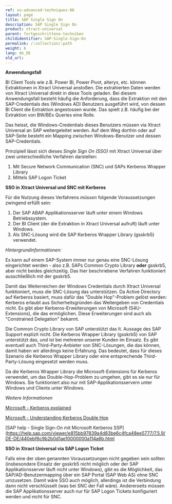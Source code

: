 ```yaml
---
ref: xu-advanced-techniques-06
layout: page
title: SAP Single Sign On
description: SAP Single Sign On
product: xtract-universal
parent: fortgeschrittene-techniken
childidentifier: SAP-Single-Sign-On
permalink: /:collection/:path
weight: 6
lang: de_DE
old_url: 
---
```


**Anwendungsfall**

BI Client Tools wie z.B. Power BI, Power Pivot, alteryx, etc. können Extraktionen in Xtract Universal anstoßen. Die extrahierten Daten werden von Xtract Universal direkt in diese Tools geladen.
Bei diesem Anwendungsfall besteht häufig die Anforderung, dass die Extraktion mit den SAP-Credentials des (Windows AD) Benutzers ausgeführt wird, von dessen BI Client die Extraktion angestossen wurde. Das spielt z.B. häufig bei der Extraktion von BW/BEx Queries eine Rolle.

Das heisst, die Windows-Credentials dieses Benutzers müssen via Xtract Universal an SAP weitergeleitet werden. Auf dem Weg dorthin oder auf SAP-Seite besteht ein Mapping zwischen Windows-Benutzer und dessen SAP-Credentials.

Prinzipiell lässt sich dieses *Single Sign On (SSO)* mit Xtract Universal über zwei unterschiedliche Verfahren darstellen:

1. Mit Secure Network Communication (SNC) und SAPs Kerberos Wrapper Library
2. Mittels SAP Logon Ticket


**SSO in Xtract Universal und SNC mit Kerberos**

Für die Nutzung dieses Verfahrens *müssen* folgende Voraussetzungen zwingend erfüllt sein:

1. Der SAP ABAP Applikationsserver läuft unter einem Windows Betriebssystem. 
2. Der BI Client (der die Extraktion in  Xtract Universal aufruft) läuft unter Windows.
3. Als SNC-Lösung wird die SAP Kerberos Wrapper Library (gsskrb5) verwendet.


*Hintergrundinformationen:*

Es kann auf einem SAP-System immer nur genau eine SNC-Lösung eingerichtet werden - also z.B. SAPs Common Crypto Library **oder** gsskrb5, aber nicht beides gleichzeitig.
Das hier beschriebene Verfahren funktioniert ausschließlich mit der gsskrb5. 

Damit das Weiterreichen der Windows Credentials durch Xtract Universal funktioniert, muss die SNC-Lösung das unterstützen. Da Active Directory auf Kerberos basiert, muss dafür das "Double Hop"-Problem gelöst werden: Kerberos erlaubt aus Sicherheitsgründen das Weitergeben von Credentials nicht. Es gibt aber Kerberos-Erweiterungen von Microsoft (S4U-Extensions), die das ermöglichen. Diese Erweiterungen sind auch als "Constrained Delegation" bekannt.

Die Common Crypto Library von SAP unterstützt das lt. Aussage des SAP Support explizit nicht. Die Kerberos Wrapper Library (gsskrb5) von SAP unterstützt das, und ist bei mehreren unserer Kunden im Einsatz. 
Es gibt eventuell auch Third-Party-Anbieter von SNC-Lösungen, die das können, damit haben wir allerdings keine Erfahrung. Das bedeutet, dass für dieses Szenario die Kerberos Wrapper Library oder eine entsprechende Third-Party-Lösung eingesetzt werden muss.

Da die Kerberos Wrapper Library die Microsoft-Extensions für Kerberos verwendet, um das Double-Hop-Problem zu umgehen, gibt es sie nur für Windows. Sie funktioniert also nur mit SAP-Applikationsservern unter Windows und Clients unter Windows.

*Weitere Informationen*

[Microsoft - Kerberos explained](https://docs.microsoft.com/en-us/previous-versions/windows/it-pro/windows-2000-server/bb742516(v=technet.10))

[Microsoft - Understanding Kerberos Double Hop](https://blogs.technet.microsoft.com/askds/2008/06/13/understanding-kerberos-double-hop/)

[SAP help - Single Sign-On mit Microsoft Kerberos SSP](https://help.sap.com/viewer/e815bb97839a4d83be6c4fca48ee5777/7.5.9/DE-DE/440ebf6c9b2b0d1ae10000000a114a6b.html




**SSO in Xtract Universal via SAP Logon Ticket**

Falls eine der oben genannten Voraussetzungen nicht gegeben sein sollten (insbesondere Einsatz der gsskrb5 nicht möglich oder der SAP Applikationsserver läuft nicht unter Windows), gibt es die Möglichkeit, das SAP/AD-Benutzermapping über ein SAP Portal (SAP Web AS) ohne SNC umzusetzen. Damit wäre SSO auch möglich, allerdings ist die Verbindung dann nicht verschlüsselt (was bei SNC der Fall wäre). Andererseits müssen die SAP Applikationsserver auch nur für SAP Logon Tickets konfiguriert werden und nicht für SNC.
 